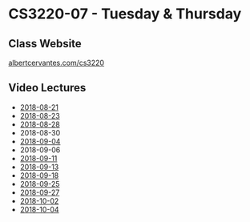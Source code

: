 # CS3220-07 - Tuesday & Thursday

## Class Website
[albertcervantes.com/cs3220](http://albertcervantes.com/cs3220)

## Video Lectures
- [2018-08-21](http://albertcervantes.com/cs3220/lectures/cs3220-2018-08-21-ttr.mp4)
- [2018-08-23](http://albertcervantes.com/cs3220/lectures/cs3220-2018-08-23-ttr.mp4)
- [2018-08-28](http://albertcervantes.com/cs3220/lectures/cs3220-2018-08-28-ttr.mp4)
- 2018-08-30
- [2018-09-04](http://albertcervantes.com/cs3220/lectures/cs3220-2018-09-04-ttr.mp4)
- 2018-09-06
- [2018-09-11](http://albertcervantes.com/cs3220/lectures/cs3220-2018-09-11-ttr.mp4)
- [2018-09-13](http://albertcervantes.com/cs3220/lectures/cs3220-2018-09-13-ttr.mp4)
- [2018-09-18](http://albertcervantes.com/cs3220/lectures/cs3220-2018-09-18-ttr.mp4)
- [2018-09-25](http://albertcervantes.com/cs3220/lectures/cs3220-2018-09-25-ttr.mp4)
- [2018-09-27](http://albertcervantes.com/cs3220/lectures/cs3220-2018-09-27-ttr.mp4)
- [2018-10-02](http://albertcervantes.com/cs3220/lectures/cs3220-2018-10-02-ttr.mp4)
- [2018-10-04](http://albertcervantes.com/cs3220/lectures/cs3220-2018-10-04-ttr.mp4)
